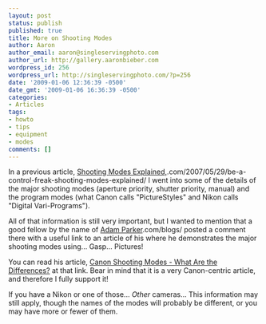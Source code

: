 ```yaml
---
layout: post
status: publish
published: true
title: More on Shooting Modes
author: Aaron
author_email: aaron@singleservingphoto.com
author_url: http://gallery.aaronbieber.com
wordpress_id: 256
wordpress_url: http://singleservingphoto.com/?p=256
date: '2009-01-06 12:36:39 -0500'
date_gmt: '2009-01-06 16:36:39 -0500'
categories:
- Articles
tags:
- howto
- tips
- equipment
- modes
comments: []
---
```

In a previous article, [Shooting Modes
Explained,](http://singleservingphoto).com/2007/05/29/be-a-control-freak-shooting-modes-explained/
I went into some of the details of the major shooting modes (aperture
priority, shutter priority, manual) and the program modes (what Canon
calls "PictureStyles" and Nikon calls "Digital Vari-Programs").

All of that information is still very important, but I wanted to mention
that a good fellow by the name of [Adam
Parker](http://blogs.adamparkerphotography).com/blogs/ posted a comment
there with a useful link to an article of his where he demonstrates the
major shooting modes using... Gasp... Pictures!

You can read his article, [Canon Shooting Modes - What Are the
Differences?](http://blogs.adamparkerphotography.com/blog/Canon-Shooting-Modes-What-are-the-differences/29/)
at that link. Bear in mind that it is a very Canon-centric article, and
therefore I fully support it!

If you have a Nikon or one of those... _Other_ cameras... This
information may still apply, though the names of the modes will probably
be different, or you may have more or fewer of them.
